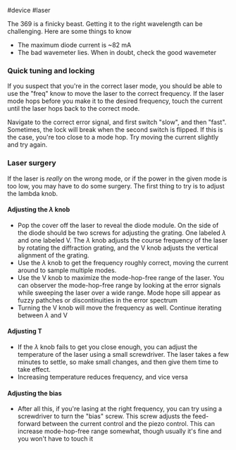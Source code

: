 #device #laser 

The 369 is a finicky beast. Getting it to the right wavelength can be challenging. Here are some things to know
- The maximum diode current is ~82 mA
- The bad wavemeter lies. When in doubt, check the good wavemeter

### Quick tuning and locking
If you suspect that you're in the correct laser mode, you should be able to use the "freq" know to move the laser to the correct frequency. If the laser mode hops before you make it to the desired frequency, touch the current until the laser hops back to the correct mode. 

Navigate to the correct error signal, and first switch "slow", and then "fast". Sometimes, the lock will break when the second switch is flipped. If this is the case, you're too close to a mode hop. Try moving the current slightly and try again. 

### Laser surgery

If the laser is *really* on the wrong mode, or if the power in the given mode is too low, you may have to do some surgery. The first thing to try is to adjust the lambda knob. 
#### Adjusting the $\lambda$ knob
- Pop the cover off the laser to reveal the diode module. On the side of the diode should be two screws for adjusting the grating. One labeled $\lambda$ and one labeled V. The $\lambda$ knob adjusts the course frequency of the laser by rotating the diffraction grating, and the V knob adjusts the vertical alignment of the grating. 
- Use the $\lambda$ knob to get the frequency roughly correct, moving the current around to sample multiple modes. 
- Use the V knob to maximize the mode-hop-free range of the laser. You can observer the mode-hop-free range by looking at the error signals while sweeping the laser over a wide range. Mode hope sill appear as fuzzy pathches or discontinuities in the error spectrum
- Turning the V knob will move the frequency as well. Continue iterating between $\lambda$ and V
#### Adjusting T
- If the $\lambda$ knob fails to get you close enough, you can adjust the temperature of the laser using a small screwdriver. The laser takes a few minutes to settle, so make small changes, and then give them time to take effect.
- Increasing temperature reduces frequency, and vice versa
#### Adjusting the bias
- After all this, if you're lasing at the right frequency, you can try using a screwdriver to turn the "bias" screw. This screw adjusts the feed-forward between the current control and the piezo control. This can increase mode-hop-free range somewhat, though usually it's fine and you won't have to touch it
